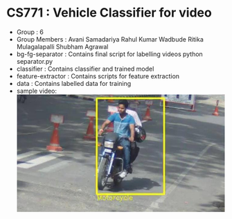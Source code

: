 CS771 : Vehicle Classifier for video
===================================

- Group : 6 
- Group Members : 
	Avani Samadariya
	Rahul Kumar Wadbude
	Ritika Mulagalapalli
	Shubham Agrawal
- bg-fg-separator : 
	Contains final script for labelling videos 
	python separator.py <path to input video>
- classifier : 
	Contains classifier and trained model
- feature-extractor : 
	Contains scripts for feature extraction 
- data :
	Contains labelled data for training
- sample video:
[![Sample Video](results/sample-photo-1.jpg)](results/sample-video.mp4)

